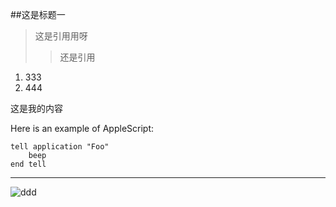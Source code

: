 ##这是标题一
> 这是引用用呀
>> 还是引用


1. 333
2. 444

 这是我的内容

Here is an example of AppleScript:

    tell application "Foo"
        beep
    end tell
***

![ddd](1.png)